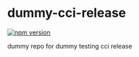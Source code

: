 # dummy-cci-release

[![npm version](https://img.shields.io/badge/%40nui%2Fdummy--cci--release-14.3.0-blue.svg)](https://artifactory.corp.adobe.com/artifactory/npm-nui-release/@nui/dummy-cci-release/-/@nui/dummy-cci-release-14.3.0.tgz)


dummy repo for dummy testing cci release